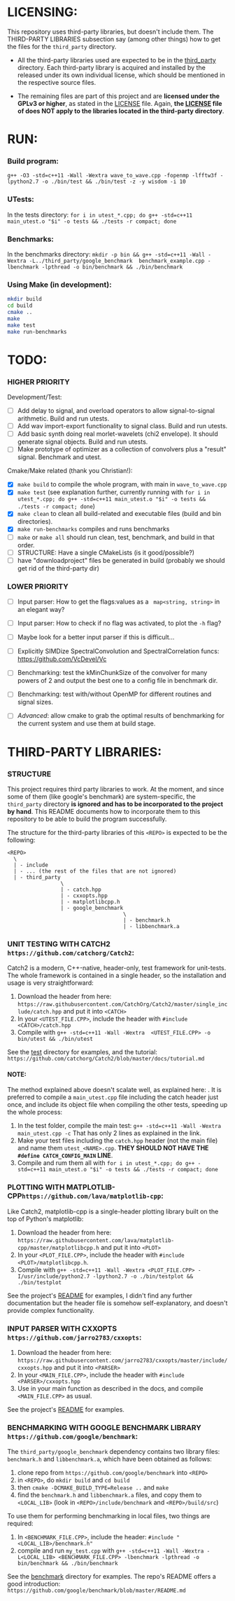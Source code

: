 # LICENSING:

This repository uses third-party libraries, but doesn't include them. The THIRD-PARTY LIBRARIES subsection say (among other things) how to get the files for the `third_party` directory.

* All the third-party libraries used are expected to be in the [third_party](third_party) directory. Each third-party library is acquired and installed by the released under its own individual license, which should be mentioned in the respective source files.

* The remaining files are part of this project and are **licensed under the GPLv3 or higher**, as stated in the [LICENSE](LICENSE) file. Again, **the [LICENSE](LICENSE) file of does NOT apply to the libraries located in the third-party directory**.



# RUN:

### Build program:
`g++ -O3 -std=c++11 -Wall -Wextra wave_to_wave.cpp -fopenmp -lfftw3f -lpython2.7 -o ./bin/test && ./bin/test -z -y wisdom -i 10`

### UTests:
In the tests directory: `for i in utest_*.cpp; do g++ -std=c++11 main_utest.o "$i" -o tests && ./tests -r compact; done`

### Benchmarks:
In the benchmarks directory: `mkdir -p bin && g++ -std=c++11 -Wall -Wextra -L../third_party/google_benchmark  benchmark_example.cpp -lbenchmark -lpthread -o bin/benchmark && ./bin/benchmark`


### Using Make (in development):

```bash
mkdir build
cd build
cmake ..
make
make test
make run-benchmarks
```

# TODO:

### HIGHER PRIORITY

Development/Test:
- [ ] Add delay to signal, and overload operators to allow signal-to-signal arithmetic. Build and run utests.
- [ ] Add wav import-export functionality to signal class. Build and run utests.
- [ ] Add basic synth doing real morlet-wavelets (chi2 envelope). It should generate signal objects. Build and run utests.
- [ ] Make prototype of optimizer as a collection of convolvers plus a "result" signal. Benchmark and utest.

Cmake/Make related (thank you Christian!):
- [x] `make build` to compile the whole program, with main in `wave_to_wave.cpp`
- [x] `make test` (see explanation further, currently running with `for i in utest_*.cpp; do g++ -std=c++11 main_utest.o "$i" -o tests && ./tests -r compact; done`)
- [x] `make clean` to clean all build-related and executable files (build and bin directories).
- [x] `make run-benchmarks` compiles and runs benchmarks
- [ ] `make` or `make all` should run clean, test, benchmark, and build in that order.
- [ ] STRUCTURE: Have a single CMakeLists (is it good/possible?)
- [ ] have "downloadproject" files be generated in build (probably we should get rid of the third-party dir)

### LOWER PRIORITY
- [ ] Input parser: How to get the flags:values as a ` map<string, string>` in an elegant way?
- [ ] Input parser: How to check if no flag was activated, to plot the `-h` flag?
- [ ] Maybe look for a better input parser if this is difficult...
- [ ] Explicitly SIMDize SpectralConvolution and SpectralCorrelation funcs: https://github.com/VcDevel/Vc
- [ ] Benchmarking: test the kMinChunkSize of the convolver for many powers of 2 and output the best one to a config file in benchmark dir.
- [ ] Benchmarking: test with/without OpenMP for different routines and signal sizes.
- [ ] *Advanced*: allow cmake to grab the optimal results of benchmarking for the current system and use them at build stage.


# THIRD-PARTY LIBRARIES:

### STRUCTURE

This project requires third party libraries to work. At the moment, and since some of them (like google's benchmark) are system-specific, the `third_party` directory **is ignored and has to be incorporated to the project by hand**. This README documents how to incorporate them to this repository to be able to build the program successfully.

The structure for the third-party libraries of this `<REPO>` is expected to be the following:
```
<REPO>
  \
  | - include
  | - ... (the rest of the files that are not ignored)
  | - third_party
                 \
                 | - catch.hpp
                 | - cxxopts.hpp
                 | - matplotlibcpp.h
                 | - google_benchmark
                                     \
                                     | - benchmark.h
                                     | - libbenchmark.a  
```


### UNIT TESTING WITH CATCH2 `https://github.com/catchorg/Catch2`:

Catch2 is a modern, C++-native, header-only, test framework for unit-tests. The whole framework is contained in a single header, so the installation and usage is very straightforward:

1. Download the header from here: `https://raw.githubusercontent.com/CatchOrg/Catch2/master/single_include/catch.hpp` and put it into `<CATCH>`
2. In your `<UTEST_FILE.CPP>`, include the header with `#include <CATCH>/catch.hpp`
3. Compile with `g++ -std=c++11 -Wall -Wextra  <UTEST_FILE.CPP> -o bin/utest && ./bin/utest`

See the [test](test) directory for examples, and the tutorial: `https://github.com/catchorg/Catch2/blob/master/docs/tutorial.md`

#### NOTE:

The method explained above doesn't scalate well, as explained here: [](https://github.com/catchorg/Catch2/blob/master/docs/slow-compiles.md). It is preferred to compile a `main_utest.cpp` file including the catch header just once, and include its object file when compiling the other tests, speeding up the whole process:

1. In the test folder, compile the main test: `g++ -std=c++11 -Wall -Wextra  main_utest.cpp -c` That has only 2 lines as explained in the link.
2. Make your test files including the `catch.hpp` header (not the main file) and name them `utest_<NAME>.cpp`. **THEY SHOULD NOT HAVE THE `#define CATCH_CONFIG_MAIN` LINE**.
3. Compile and rum them all with `for i in utest_*.cpp; do g++ -std=c++11 main_utest.o "$i" -o tests && ./tests -r compact; done`


### PLOTTING WITH MATPLOTLIB-CPP`https://github.com/lava/matplotlib-cpp`:

Like Catch2, matplotlib-cpp is a single-header plotting library built on the top of Python's matplotlib:

1. Download the header from here: `https://raw.githubusercontent.com/lava/matplotlib-cpp/master/matplotlibcpp.h` and put it into `<PLOT>`
2. In your `<PLOT_FILE.CPP>`, include the header with `#include <PLOT>/matplotlibcpp.h`.
3. Compile with `g++ -std=c++11 -Wall -Wextra <PLOT_FILE.CPP> -I/usr/include/python2.7 -lpython2.7 -o ./bin/testplot && ./bin/testplot`


See the project's [README](https://github.com/lava/matplotlib-cpp/blob/master/README.md) for examples, I didn't find any further documentation but the header file is somehow self-explanatory, and doesn't provide complex functionality.

### INPUT PARSER WITH CXXOPTS `https://github.com/jarro2783/cxxopts`:

1. Download the header from here: `https://raw.githubusercontent.com/jarro2783/cxxopts/master/include/cxxopts.hpp` and put it into `<PARSER>`
2. In your `<MAIN_FILE.CPP>`, include the header with `#include <PARSER>/cxxopts.hpp`
3. Use in your main function as described in the docs, and compile `<MAIN_FILE.CPP>` as usual.

See the project's [README](https://github.com/jarro2783/cxxopts/blob/master/README.md) for examples.

### BENCHMARKING WITH GOOGLE BENCHMARK LIBRARY `https://github.com/google/benchmark`:

The `third_party/google_benchmark` dependency contains two library files: `benchmark.h` and `libbenchmark.a`, which have been obtained as follows:

1. clone repo from `https://github.com/google/benchmark` into `<REPO>`
2. in `<REPO>`, do `mkdir build` and `cd build`
3. then `cmake -DCMAKE_BUILD_TYPE=Release ..` and `make`
4. find the `benchmark.h` and `libbenchmark.a` files, and copy them to `<LOCAL_LIB>` (look in `<REPO>/include/benchmark` and `<REPO>/build/src`)

To use them for performing benchmarking in local files, two things are required:

1. In `<BENCHMARK_FILE.CPP>`, include the header: `#include "<LOCAL_LIB>/benchmark.h"`
2. compile and run `my_test.cpp` with `g++ -std=c++11 -Wall -Wextra -L<LOCAL_LIB> <BENCHMARK_FILE.CPP> -lbenchmark -lpthread -o bin/benchmark && ./bin/benchmark`

See the [benchmark](benchmark) directory for examples. The repo's README offers a good introduction: `https://github.com/google/benchmark/blob/master/README.md`

